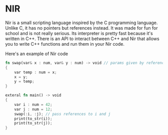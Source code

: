# NIR

Nir is a small scripting language inspired by the C programming language.
Unlike C, it has no pointers but references instead. It was made for fun for school and is not really serious.
Its interpreter is pretty fast because it's written in C++.
There is an API to interact between C++ and Nir that allows you to write C++ functions and run them in your Nir code.

Here's an example of Nir code

``` Rust
fn swap(var& x : num, var& y : num) -> void // params given by reference
{
    var temp : num = x;
    x = y;
    y = temp;
}

exteral fn main() -> void
{
    var i : num = 42;
    var j : num = 12;
    swap(:i, :j); // pass references to i and j
    print(to_str(i));
    print(to_str(j));
}
```
